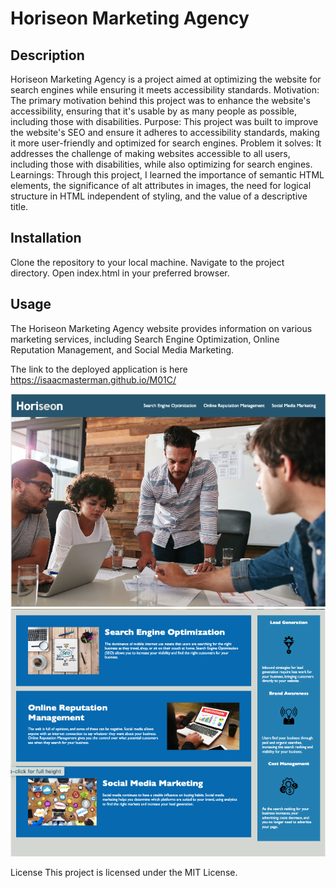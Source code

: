 # Horiseon Marketing Agency

## Description
Horiseon Marketing Agency is a project aimed at optimizing the website for search engines while ensuring it meets accessibility standards.
Motivation: The primary motivation behind this project was to enhance the website's accessibility, ensuring that it's usable by as many people as possible, including those with disabilities.
Purpose: This project was built to improve the website's SEO and ensure it adheres to accessibility standards, making it more user-friendly and optimized for search engines.
Problem it solves: It addresses the challenge of making websites accessible to all users, including those with disabilities, while also optimizing for search engines.
Learnings: Through this project, I learned the importance of semantic HTML elements, the significance of alt attributes in images, the need for logical structure in HTML independent of styling, and the value of a descriptive title.

## Installation
Clone the repository to your local machine.
Navigate to the project directory.
Open index.html in your preferred browser.

## Usage
The Horiseon Marketing Agency website provides information on various marketing services, including Search Engine Optimization, Online Reputation Management, and Social Media Marketing. 

The link to the deployed application is here https://isaacmasterman.github.io/M01C/ 

![Website screenshot 01](assets/images/Horiseon-screenshot-01.png)
![Website screenshot 02](assets/images/Horiseon-screenshot-02.png)

License
This project is licensed under the MIT License.
